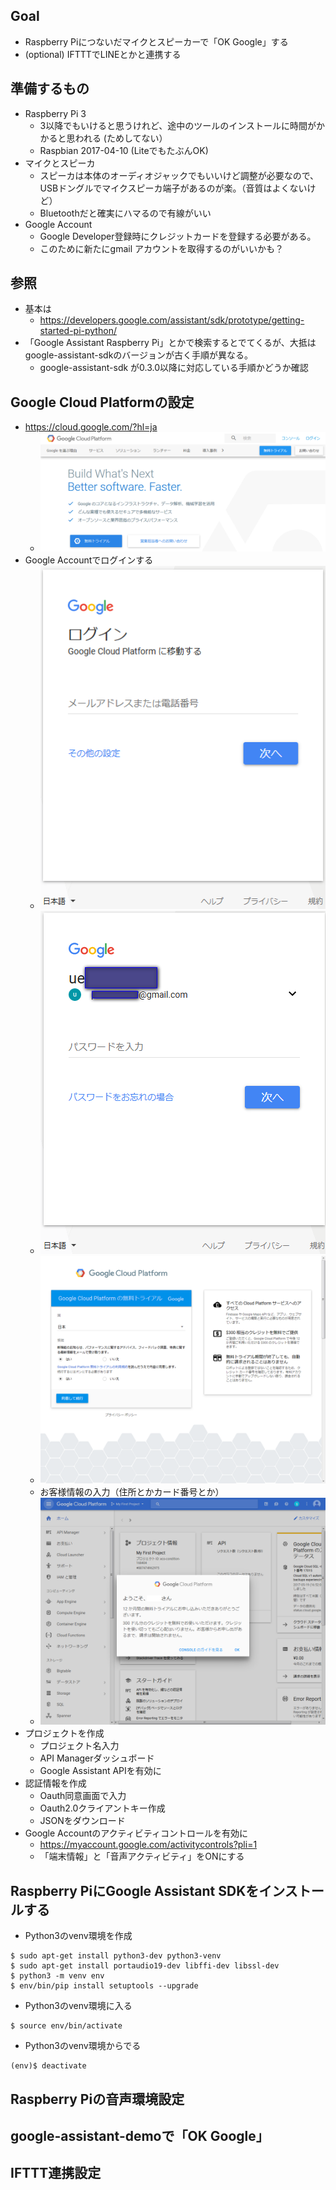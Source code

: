 ## Goal
- Raspberry Piにつないだマイクとスピーカーで「OK Google」する
- (optional) IFTTTでLINEとかと連携する

## 準備するもの
- Raspberry Pi 3
    - 3以降でもいけると思うけれど、途中のツールのインストールに時間がかかると思われる (ためしてない）
    - Raspbian 2017-04-10 (LiteでもたぶんOK)
- マイクとスピーカ
    - スピーカは本体のオーディオジャックでもいいけど調整が必要なので、USBドングルでマイクスピーカ端子があるのが楽。（音質はよくないけど）
    - Bluetoothだと確実にハマるので有線がいい
- Google Account
    - Google Developer登録時にクレジットカードを登録する必要がある。
    - このために新たにgmail アカウントを取得するのがいいかも？

## 参照
- 基本は
    - https://developers.google.com/assistant/sdk/prototype/getting-started-pi-python/
- 「Google Assistant Raspberry Pi」とかで検索するとでてくるが、大抵はgoogle-assistant-sdkのバージョンが古く手順が異なる。
    - google-assistant-sdk が0.3.0以降に対応している手順かどうか確認
    
## Google Cloud Platformの設定
- https://cloud.google.com/?hl=ja
    - ![GCP画面](https://github.com/WLO-RaspiClub/20170524_GoogleAssistant/raw/master/GCP-0.png)
- Google Accountでログインする
    - ![GCPログイン画面](https://github.com/WLO-RaspiClub/20170524_GoogleAssistant/raw/master/GCPlogin1.png)
    - ![GCPログイン画面](https://github.com/WLO-RaspiClub/20170524_GoogleAssistant/raw/master/GCPlogin2.png)
    - ![GCP登録画面](https://github.com/WLO-RaspiClub/20170524_GoogleAssistant/raw/master/GCPjoin1.png)
    - お客様情報の入力（住所とかカード番号とか）
    - ![GCP Welcome画面](https://github.com/WLO-RaspiClub/20170524_GoogleAssistant/raw/master/GCPconsole1.png)
- プロジェクトを作成
    - プロジェクト名入力
    - API Managerダッシュボード
    - Google Assistant APIを有効に
- 認証情報を作成
    - Oauth同意画面で入力
    - Oauth2.0クライアントキー作成
    - JSONをダウンロード
- Google Accountのアクティビティコントロールを有効に
    - https://myaccount.google.com/activitycontrols?pli=1
    - 「端末情報」と「音声アクティビティ」をONにする

## Raspberry PiにGoogle Assistant SDKをインストールする
- Python3のvenv環境を作成

```
$ sudo apt-get install python3-dev python3-venv
$ sudo apt-get install portaudio19-dev libffi-dev libssl-dev
$ python3 -m venv env
$ env/bin/pip install setuptools --upgrade
```

- Python3のvenv環境に入る
```
$ source env/bin/activate 
```

- Python3のvenv環境からでる
```
(env)$ deactivate 
```



## Raspberry Piの音声環境設定


## google-assistant-demoで「OK Google」

## IFTTT連携設定


    
